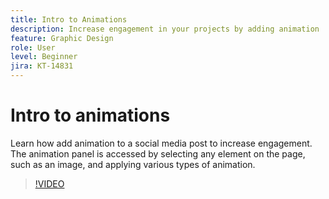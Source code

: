 ```yaml
---
title: Intro to Animations
description: Increase engagement in your projects by adding animation
feature: Graphic Design
role: User
level: Beginner
jira: KT-14831
---
```

# Intro to animations

Learn how add animation to a social media post to increase engagement. The animation panel is accessed by selecting any element on the page, such as an image, and applying various types of animation.

>[!VIDEO](https://video.tv.adobe.com/v/3426975?quality=12&learn=on&hidetitle=true)
